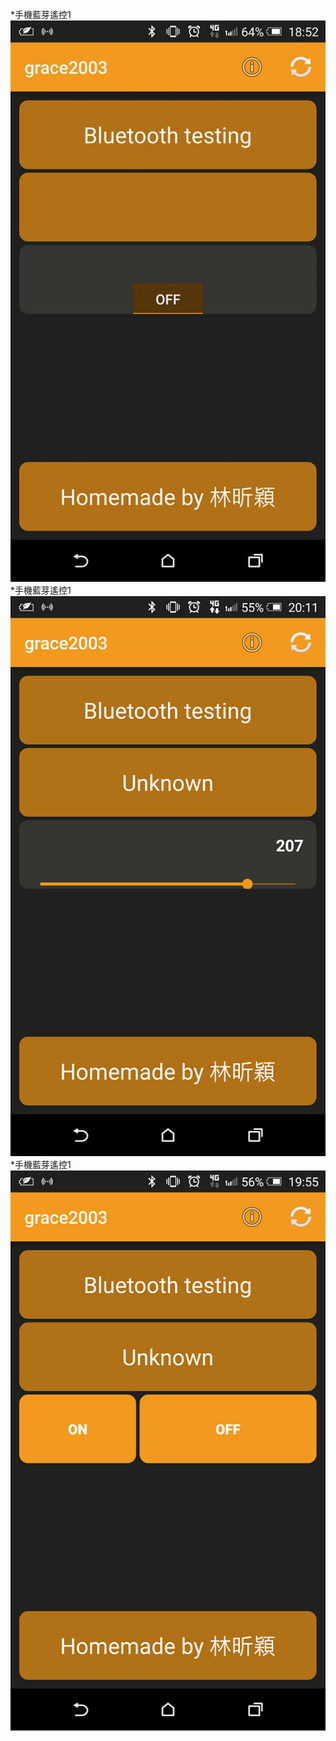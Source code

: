 *手機藍芽遙控1
![alt 文字](1.jpg "手機藍芽畫面截圖")
*手機藍芽遙控1
![alt 文字](6530.jpg "手機藍芽畫面截圖")
*手機藍芽遙控1
![alt 文字](6569.jpg "手機藍芽畫面截圖")
